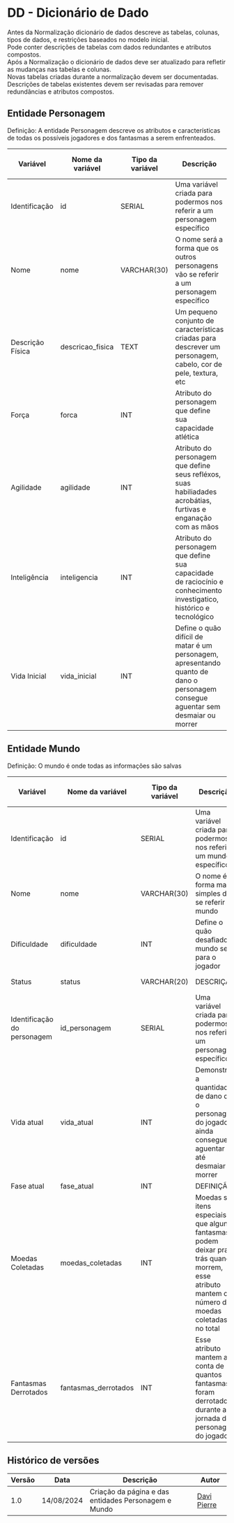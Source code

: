 # DD - Dicionário de Dado

Antes da Normalização dicionário de dados descreve as tabelas, colunas, tipos de dados, e restrições baseados no modelo inicial.
<br>
Pode conter descrições de tabelas com dados redundantes e atributos compostos.
<br>
Após a Normalização o dicionário de dados deve ser atualizado para refletir as mudanças nas tabelas e colunas.
<br>
Novas tabelas criadas durante a normalização devem ser documentadas.
<br>
Descrições de tabelas existentes devem ser revisadas para remover redundâncias e atributos compostos.

## Entidade Personagem 

 Definição: A entidade Personagem descreve os atributos e características de todas os possíveis jogadores e dos fantasmas a serem enfrenteados.<br>

| Variável         | Nome da variável | Tipo da variável | Descrição                                                                                                                         | Valores permitidos   | Possui valores nulos | É chave |
| ---------------- | ---------------- | ---------------- | --------------------------------------------------------------------------------------------------------------------------------- | -------------------- | -------------------- | ------- |
| Identificação    | id               | SERIAL           | Uma variável criada para podermos nos referir a um personagem específico                                                          | 0 - 999999999        | Não                  | Sim     |
| Nome             | nome             | VARCHAR(30)      | O nome será a forma que os outros personagens vão se referir a um personagem específico                                           | Todos os characteres | Não                  | Não     |
| Descrição Física | descricao_fisica | TEXT             | Um pequeno conjunto de características criadas para descrever um personagem, cabelo, cor de pele, textura, etc                    | Todos os characteres | Não                  | Não     |
| Força            | forca            | INT              | Atributo do personagem que define sua capacidade atlética                                                                         | 0 - 18               | Não                  | Não     |
| Agilidade        | agilidade        | INT              | Atributo do personagem que define seus refléxos, suas habiliadades acrobátias, furtivas e enganação com as mãos                   | 0 - 18               | Não                  | Não     |
| Inteligência     | inteligencia     | INT              | Atributo do personagem que define sua capacidade de raciocínio e conhecimento investigatico, histórico e tecnológico              | 0 - 18               | Não                  | Não     |
| Vida Inicial     | vida_inicial     | INT              | Define o quão difícil de matar é um personagem, apresentando quanto de dano o personagem consegue aguentar sem desmaiar ou morrer | 0 - 18               | Não                  | Não     |

## Entidade Mundo 

Definição: O mundo é onde todas as informações são salvas

| Variável                    | Nome da variável     | Tipo da variável | Descrição                                                                                                                                       | Valores permitidos        | Possui valores nulos | É chave |
| --------------------------- | -------------------- | ---------------- | ----------------------------------------------------------------------------------------------------------------------------------------------- | ------------------------- | -------------------- | ------- |
| Identificação               | id                   | SERIAL           | Uma variável criada para podermos nos referir a um mundo específico                                                                             | 0 - 999999999             | Não                  | Sim     |
| Nome                        | nome                 | VARCHAR(30)      | O nome é a forma mais simples de se referir ao mundo                                                                                            | Todos os characteres      | Não                  | Não     |
| Dificuldade                 | dificuldade          | INT              | Define o quão desafiador o mundo será para o jogador                                                                                            | 1, 2, 3                   | Não                  | Não     |
| Status                      | status               | VARCHAR(20)      | DESCRIÇÃO                                                                                                                                       | Todos os characteres      | Não                  | Não     |
| Identificação do personagem | id_personagem        | SERIAL           | Uma variável criada para podermos nos referir a um personagem específico                                                                        | 0 - 999999999             | Não                  | Sim     |
| Vida atual                  | vida_atual           | INT              | Demonstra a quantidade de dano que o personagem do jogador ainda consegue aguentar até desmaiar ou morrer                                       | Inteiros maiores que zero | Não                  | Não     |
| Fase atual                  | fase_atual           | INT              | DEFINIÇÃO                                                                                                                                       | 0 - 100                   | Não                  | Não     |
| Moedas Coletadas            | moedas_coletadas     | INT              | Moedas são itens especiais que alguns fantasmas podem deixar pra trás quando morrem, esse atributo mantem o número de moedas coletadas no total | 0 - 3                     | Não                  | Não     |
| Fantasmas Derrotados        | fantasmas_derrotados | INT              | Esse atributo mantem a conta de quantos fantasmas foram derrotados durante a jornada do personagem do jogador                                   | 0 - 5                     | Não                  | Não     |



## Histórico de versões

| Versão | Data       | Descrição                                            | Autor                                        |
| ------ | ---------- | ---------------------------------------------------- | -------------------------------------------- |
| 1.0    | 14/08/2024 | Criação da página e das entidades Personagem e Mundo | [Davi Pierre](https://github.com/DaviPierre) |